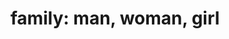 ---
layout: people&body
title: "family: man, woman, girl"
emoji: family_man_woman_girl
permalink: 👨‍👩‍👧.html
---